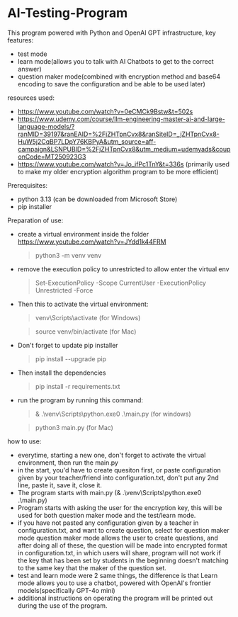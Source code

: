 # AI-Testing-Program
This program powered with Python and OpenAI GPT infrastructure, key features:
- test mode
- learn mode(allows you to talk with AI Chatbots to get to the correct answer)
- question maker mode(combined with encryption method and base64 encoding to save the configuration and be able to be used later)

resources used:
- https://www.youtube.com/watch?v=0eCMCk9Bstw&t=502s
- https://www.udemy.com/course/llm-engineering-master-ai-and-large-language-models/?ranMID=39197&ranEAID=%2FjZHTpnCvx8&ranSiteID=_jZHTpnCvx8-HuW5j2CqBP7LDpY76KBPyA&utm_source=aff-campaign&LSNPUBID=%2FjZHTpnCvx8&utm_medium=udemyads&couponCode=MT250923G3
- https://www.youtube.com/watch?v=Jo_ifPc1TnY&t=336s (primarily used to make my older encryption algorithm program to be more efficient)

Prerequisites:
- python 3.13 (can be downloaded from Microsoft Store)
- pip installer

Preparation of use:
- create a virtual environment inside the folder https://www.youtube.com/watch?v=JYdd1k44FRM
  > python3 -m venv venv
- remove the execution policy to unrestricted to allow enter the virtual env
  > Set-ExecutionPolicy -Scope CurrentUser -ExecutionPolicy Unrestricted -Force
- Then this to activate the virtual environment:
  > venv\Scripts\activate    (for Windows)
  
  > source venv/bin/activate  (for Mac)
- Don't forget to update pip installer
  > pip install --upgrade pip
- Then install the dependencies
  > pip install -r requirements.txt
- run the program by running this command:
  > & .\venv\Scripts\python.exe0 .\main.py (for windows)
  
  > python3 main.py (for Mac)

how to use:
- everytime, starting a new one, don't forget to activate the virtual environment, then run the main.py
- in the start, you'd have to create quesiton first, or paste configuration given by your teacher/friend into configuration.txt, don't put any 2nd line, paste it, save it, close it.
- The program starts with main.py (& .\venv\Scripts\python.exe0 .\main.py)
- Program starts with asking the user for the encryption key, this will be used for both question maker mode and the test/learn mode.
- if you have not pasted any configuration given by a teacher in configuration.txt, and want to create question, select for question maker mode
question maker mode allows the user to create questions, and after doing all of these, the question will be made into encrypted format in configuration.txt, in which users will share, program will not work if the key that has been set by students in the beginning doesn't matching to the same key that the maker of the question set.
- test and learn mode were 2 same things, the difference is that Learn mode allows you to use a chatbot, powered with OpenAI's frontier models(specifically GPT-4o mini)
- additional instructions on operating the program will be printed out during the use of the program.
